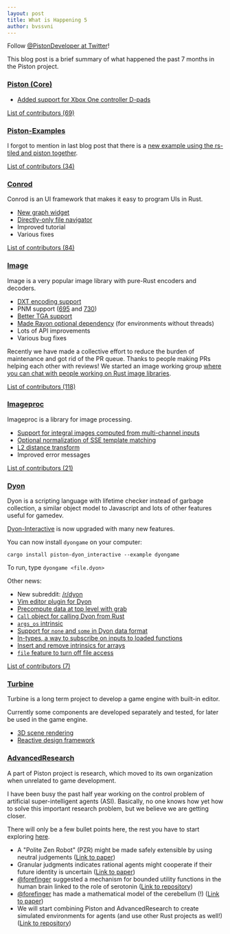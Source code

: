 ```yaml
---
layout: post
title: What is Happening 5
author: bvssvni
---
```


Follow [@PistonDeveloper at Twitter](https://twitter.com/PistonDeveloper)!

This blog post is a brief summary of what happened the past 7 months in the Piston project.

### [Piston (Core)](https://github.com/pistondevelopers/piston)

- [Added support for Xbox One controller D-pads](https://github.com/PistonDevelopers/piston/pull/1227)

[List of contributors (69)](https://github.com/PistonDevelopers/piston/graphs/contributors)

### [Piston-Examples](https://github.com/pistondevelopers/piston-examples)

I forgot to mention in last blog post that there is a [new example using the rs-tiled and piston together](https://github.com/PistonDevelopers/piston-examples/tree/master/tiled).

[List of contributors (34)](https://github.com/PistonDevelopers/piston-examples/graphs/contributors)

### [Conrod](https://github.com/PistonDevelopers/conrod/)

Conrod is an UI framework that makes it easy to program UIs in Rust.

- [New graph widget](https://github.com/PistonDevelopers/conrod/pull/1104)
- [Directly-only file navigator](https://github.com/PistonDevelopers/conrod/pull/1072)
- Improved tutorial
- Various fixes

[List of contributors (84)](https://github.com/PistonDevelopers/conrod/graphs/contributors)

### [Image](https://github.com/pistondevelopers/image)

Image is a very popular image library with pure-Rust encoders and decoders.

- [DXT encoding support](https://github.com/PistonDevelopers/image/pull/700)
- PNM support ([695](https://github.com/PistonDevelopers/image/pull/695) and [730](https://github.com/PistonDevelopers/image/pull/730))
- [Better TGA support](https://github.com/PistonDevelopers/image/pull/739)
- [Made Rayon optional dependency](https://github.com/PistonDevelopers/image/pull/724) (for environments without threads)
- Lots of API improvements
- Various bug fixes

Recently we have made a collective effort to reduce the burden of maintenance and got rid of the PR queue.
Thanks to people making PRs helping each other with reviews!
We started an image working group [where you can chat with people working on Rust image libraries](https://gitter.im/PistonDevelopers/rust-image-group).

[List of contributors (118)](https://github.com/PistonDevelopers/image/graphs/contributors)

### [Imageproc](https://github.com/PistonDevelopers/imageproc)

Imageproc is a library for image processing.

- [Support for integral images computed from multi-channel inputs](https://github.com/PistonDevelopers/imageproc/pull/260)
- [Optional normalization of SSE template matching](https://github.com/PistonDevelopers/imageproc/pull/259)
- [L2 distance transform](https://github.com/PistonDevelopers/imageproc/pull/247)
- Improved error messages

[List of contributors (21)](https://github.com/PistonDevelopers/imageproc/graphs/contributors)

### [Dyon](https://github.com/pistondevelopers/dyon)

Dyon is a scripting language with lifetime checker instead of garbage collection,
a similar object model to Javascript and lots of other features useful for gamedev.

[Dyon-Interactive](https://github.com/PistonDevelopers/dyon/tree/master/interactive) is now upgraded with many new features.

You can now install `dyongame` on your computer:

```
cargo install piston-dyon_interactive --example dyongame
```

To run, type `dyongame <file.dyon>`

Other news:

- New subreddit: [/r/dyon](https://www.reddit.com/r/dyon/)
- [Vim editor plugin for Dyon](https://github.com/thyrgle/vim-dyon)
- [Precompute data at top level with grab](https://github.com/PistonDevelopers/dyon/pull/511)
- [`Call` object for calling Dyon from Rust](https://github.com/PistonDevelopers/dyon/pull/501)
- [`args_os` intrinsic](https://github.com/PistonDevelopers/dyon/pull/500)
- [Support for `none` and `some` in Dyon data format](https://github.com/PistonDevelopers/dyon/pull/499)
- [In-types, a way to subscribe on inputs to loaded functions](https://github.com/PistonDevelopers/dyon/pull/494)
- [Insert and remove intrinsics for arrays](https://github.com/PistonDevelopers/dyon/pull/493)
- [`file` feature to turn off file access](https://github.com/PistonDevelopers/dyon/pull/491)

[List of contributors (7)](https://github.com/PistonDevelopers/dyon/graphs/contributors)

### [Turbine](https://github.com/PistonDevelopers/turbine)

Turbine is a long term project to develop a game engine with built-in editor.

Currently some components are developed separately and tested, for later be used in the game engine.

- [3D scene rendering](https://github.com/PistonDevelopers/turbine/tree/master/scene3d)
- [Reactive design framework](https://github.com/PistonDevelopers/turbine/tree/master/reactive)

### [AdvancedResearch](https://advancedresearch.github.io/)

A part of Piston project is research, which moved to its own organization when unrelated to game development.

I have been busy the past half year working on the control problem of artificial super-intelligent agents (ASI).
Basically, no one knows how yet how to solve this important research problem, but we believe we are getting closer.

There will only be a few bullet points here,
the rest you have to start exploring [here](https://github.com/advancedresearch/advancedresearch.github.io).

- A "Polite Zen Robot" (PZR) might be made safely extensible by using neutral judgements ([Link to paper](https://github.com/advancedresearch/path_semantics/blob/master/papers-wip/the-polite-zen-robot.pdf))
- Granular judgments indicates rational agents might cooperate if their future identity is uncertain ([Link to paper](https://github.com/advancedresearch/path_semantics/blob/master/papers-wip/ethical-reasoning-about-altruistic-competitions.pdf))
- [@forefinger](https://twitter.com/PistonDeveloper) suggested a mechanism for bounded utility functions in the human brain linked to the role of serotonin ([Link to repository](https://github.com/advancedresearch/ethicophysics/tree/master/askesis))
- [@forefinger](https://twitter.com/PistonDeveloper) has made a mathematical model of the cerebellum (!) ([Link to paper](https://github.com/advancedresearch/ethicophysics/blob/master/antipsychotic/serotonin.pdf))
- We will start combining Piston and AdvancedResearch to create simulated environments for agents (and use other Rust projects as well!) ([Link to repository](https://github.com/advancedresearch/challenges))
